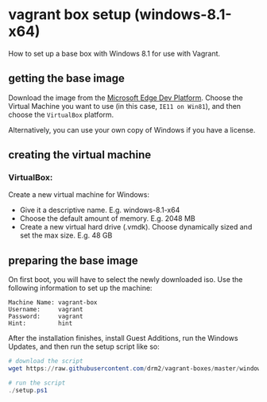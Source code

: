 # vagrant box setup (windows-8.1-x64)

How to set up a base box with Windows 8.1 for use with Vagrant.


## getting the base image

Download the image from the [Microsoft Edge Dev Platform](https://developer.microsoft.com/en-us/microsoft-edge/tools/vms/). Choose the Virtual Machine you want to use (in this case, `IE11 on Win81`), and then choose the `VirtualBox` platform.

Alternatively, you can use your own copy of Windows if you have a license.


## creating the virtual machine

### VirtualBox:

Create a new virtual machine for Windows:

- Give it a descriptive name. E.g. windows-8.1-x64
- Choose the default amount of memory. E.g. 2048 MB
- Create a new virtual hard drive (.vmdk). Choose dynamically sized and set the max size. E.g. 48 GB


## preparing the base image

On first boot, you will have to select the newly downloaded iso. Use the following information to set up the machine:

```
Machine Name: vagrant-box
Username:     vagrant
Password:     vagrant
Hint:         hint
```

After the installation finishes, install Guest Additions, run the Windows Updates, and then run the setup script like so:

```powershell
# download the script
wget https://raw.githubusercontent.com/drm2/vagrant-boxes/master/windows/8.1/setup.ps1

# run the script
./setup.ps1
```

